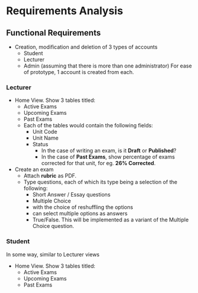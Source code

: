 # Requirements Analysis
## Functional Requirements
- Creation, modification and deletion of 3 types of accounts
  - Student
  - Lecturer
  - Admin (assuming that there is more than one administrator)
  For ease of prototype, 1 account is created from each.

### Lecturer
- Home View. Show 3 tables titled:
  - Active Exams
  - Upcoming Exams
  - Past Exams
  - Each of the tables would contain the following fields:
    - Unit Code
    - Unit Name
    - Status
      - In the case of writing an exam, is it **Draft** or **Published**?
      - In the case of **Past Exams**, show percentage of exams corrected for that unit, for eg. **26% Corrected**.
- Create an exam
  - Attach **rubric** as PDF.
  - Type questions, each of which its type being a selection of the following:
    -  Short Answer / Essay questions
    -  Multiple Choice
      - with the choice of reshuffling the options
      - can select multiple options as answers
    - True/False. This will be implemented as a variant of the Multiple Choice question.
 
### Student
In some way, similar to Lecturer views
- Home View. Show 3 tables titled:
  - Active Exams
  - Upcoming Exams
  - Past Exams

